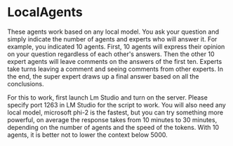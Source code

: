 # LocalAgents
These agents work based on any local model.
You ask your question and simply indicate the number of agents and experts who will answer it.
For example, you indicated 10 agents.
First, 10 agents will express their opinion on your question regardless of each other's answers. Then the other 10 expert agents will leave comments on the answers of the first ten. Experts take turns leaving a comment and seeing comments from other experts. In the end, the super expert draws up a final answer based on all the conclusions.


For this to work, first launch Lm Studio and turn on the server. Please specify port 1263 in LM Studio for the script to work.
You will also need any local model, microsoft phi-2 is the fastest, but you can try something more powerful, on average the response takes from 10 minutes to 30 minutes, depending on the number of agents and the speed of the tokens. With 10 agents, it is better not to lower the context below 5000.
